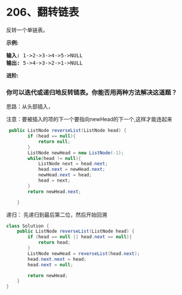 # 206、翻转链表
<p>反转一个单链表。</p>

<p><strong>示例:</strong></p>

<pre><strong>输入:</strong> 1-&gt;2-&gt;3-&gt;4-&gt;5-&gt;NULL
<strong>输出:</strong> 5-&gt;4-&gt;3-&gt;2-&gt;1-&gt;NULL</pre>
<p><strong>进阶:</strong><br>
<h3>你可以迭代或递归地反转链表。你能否用两种方法解决这道题？</h3>


 思路：从头部插入，

 注意：要被插入的项的下一个要指向newHead的下一个,这样才能连起来

```java
 public ListNode reverseList(ListNode head) {
        if (head == null){
            return null;
        }
        ListNode newHead = new ListNode(-1);
        while(head != null){
            ListNode next = head.next;
            head.next = newHead.next;
            newHead.next = head;
            head = next;
        }
        return newHead.next;

    }

```





递归： 先递归到最后第二位，然后开始回溯

```java
class Solution {
    public ListNode reverseList(ListNode head) {
        if (head == null || head.next == null){
            return head;
        }
        ListNode newHead = reverseList(head.next);
        head.next.next = head;
        head.next = null;

        return newHead;
    }
}
```

